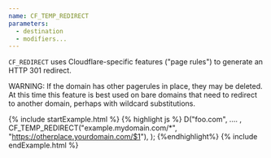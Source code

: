 ```yaml
---
name: CF_TEMP_REDIRECT
parameters:
  - destination
  - modifiers...
---
```


`CF_REDIRECT` uses Cloudflare-specific features ("page rules") to
generate an HTTP 301 redirect.

WARNING: If the domain has other pagerules in place, they may be
deleted. At this time this feature is best used on bare domains
that need to redirect to another domain, perhaps with wildcard
substitutions.

{% include startExample.html %}
{% highlight js %}
D("foo.com", .... ,
  CF_TEMP_REDIRECT("example.mydomain.com/*", "https://otherplace.yourdomain.com/$1"),
);
{%endhighlight%}
{% include endExample.html %}
